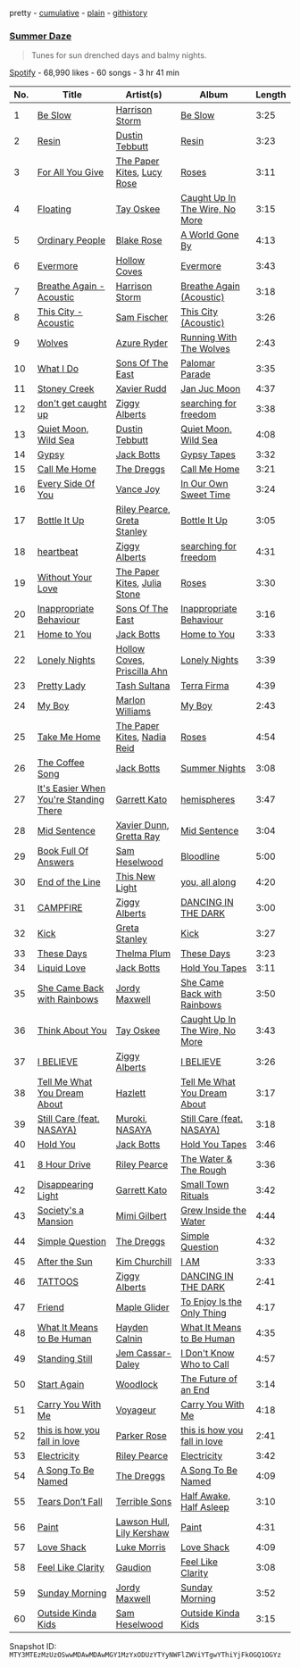 pretty - [cumulative](/playlists/cumulative/37i9dQZF1DXcI8jhSl9B0G.md) - [plain](/playlists/plain/37i9dQZF1DXcI8jhSl9B0G) - [githistory](https://github.githistory.xyz/mackorone/spotify-playlist-archive/blob/main/playlists/plain/37i9dQZF1DXcI8jhSl9B0G)

### [Summer Daze](https://open.spotify.com/playlist/37i9dQZF1DXcI8jhSl9B0G)

> Tunes for sun drenched days and balmy nights.

[Spotify](https://open.spotify.com/user/spotify) - 68,990 likes - 60 songs - 3 hr 41 min

| No. | Title | Artist(s) | Album | Length |
|---|---|---|---|---|
| 1 | [Be Slow](https://open.spotify.com/track/3j2SaDGyzZhiifh5g5tmNw) | [Harrison Storm](https://open.spotify.com/artist/5Ld19xtpAR80G2boTcHaVx) | [Be Slow](https://open.spotify.com/album/2dUqjfW3uN8obZ6i1XnHCZ) | 3:25 |
| 2 | [Resin](https://open.spotify.com/track/6AmrRS8slCMxGUZePjV6dH) | [Dustin Tebbutt](https://open.spotify.com/artist/0z9hynUsIjf0ddI4uHqPWX) | [Resin](https://open.spotify.com/album/3zurNYr1HaGcnoI20tvYSX) | 3:23 |
| 3 | [For All You Give](https://open.spotify.com/track/6LLb6rVMgQnGNZwwHSxTzn) | [The Paper Kites](https://open.spotify.com/artist/79hrYiudVcFyyxyJW0ipTy), [Lucy Rose](https://open.spotify.com/artist/2uvY5pgdD9t1CZ5zMNw1rl) | [Roses](https://open.spotify.com/album/6w6TexLleVpQxVzOKOBaOD) | 3:11 |
| 4 | [Floating](https://open.spotify.com/track/0pqnNiTcSnMh09MD7nFt76) | [Tay Oskee](https://open.spotify.com/artist/6oqDqZlET7T3JO9YWD2pVW) | [Caught Up In The Wire, No More](https://open.spotify.com/album/1sRRuViPoHHsjjKLq9yWwC) | 3:15 |
| 5 | [Ordinary People](https://open.spotify.com/track/3y8PDnOgyPXasEnEoYKXwb) | [Blake Rose](https://open.spotify.com/artist/7wLyGTO9vUS7ndlq4BvBGe) | [A World Gone By](https://open.spotify.com/album/1v6uXxqTdAlPttUpBFesB8) | 4:13 |
| 6 | [Evermore](https://open.spotify.com/track/7LdUTzOChvJJbJPZNhJj5X) | [Hollow Coves](https://open.spotify.com/artist/7IAFAOtc9kTYNTizhLSWM6) | [Evermore](https://open.spotify.com/album/2Dr7n8XvcU65WuYaFZ9mmy) | 3:43 |
| 7 | [Breathe Again \- Acoustic](https://open.spotify.com/track/2Y29DHOl92FAqXy6Oe6f5h) | [Harrison Storm](https://open.spotify.com/artist/5Ld19xtpAR80G2boTcHaVx) | [Breathe Again \(Acoustic\)](https://open.spotify.com/album/2l6DPIMm6wtP1230819k1D) | 3:18 |
| 8 | [This City \- Acoustic](https://open.spotify.com/track/6ia9TgcqUz4IaGRoKXW0oF) | [Sam Fischer](https://open.spotify.com/artist/6L1XC7NrmgWRlwAeLJvVtA) | [This City \(Acoustic\)](https://open.spotify.com/album/7I1apkSOmeAPBcbShwxlUx) | 3:26 |
| 9 | [Wolves](https://open.spotify.com/track/59hfgU3tsQ0zKpSX7toiwn) | [Azure Ryder](https://open.spotify.com/artist/5RTpt7F1M8N8w1JlnDBeH8) | [Running With The Wolves](https://open.spotify.com/album/1bIiBK6CIaCkkzNREai3je) | 2:43 |
| 10 | [What I Do](https://open.spotify.com/track/27V9QAXyt9u9itQpS7A7lO) | [Sons Of The East](https://open.spotify.com/artist/6cSxzHrQgGc4I4Ck5Gewej) | [Palomar Parade](https://open.spotify.com/album/10BcjSFPmPwUtHyqHfKkQh) | 3:35 |
| 11 | [Stoney Creek](https://open.spotify.com/track/0ik7YpGVcjTkXBrUv4SaqR) | [Xavier Rudd](https://open.spotify.com/artist/5lbM4g6bhxjNX7R5QHP2nD) | [Jan Juc Moon](https://open.spotify.com/album/0zXonPXtpDEb32sy6PkTsw) | 4:37 |
| 12 | [don't get caught up](https://open.spotify.com/track/39HhlulOd8AAQ1VGdVD1In) | [Ziggy Alberts](https://open.spotify.com/artist/6tuPdaFPIytg3l2f51L7Hw) | [searching for freedom](https://open.spotify.com/album/01Dk72C4YTgkEHQRzk0rHX) | 3:38 |
| 13 | [Quiet Moon, Wild Sea](https://open.spotify.com/track/4fOMpHPfJB3v65iVNSBkxy) | [Dustin Tebbutt](https://open.spotify.com/artist/0z9hynUsIjf0ddI4uHqPWX) | [Quiet Moon, Wild Sea](https://open.spotify.com/album/0TRwHdBtNJyI7d2Pfboc2b) | 4:08 |
| 14 | [Gypsy](https://open.spotify.com/track/1lMMXT729a5UIpJU34TbJF) | [Jack Botts](https://open.spotify.com/artist/4VeyhwBUfsaWMkQ2Ld8QNl) | [Gypsy Tapes](https://open.spotify.com/album/3mugXSuzN8XCrurF7jIq41) | 3:32 |
| 15 | [Call Me Home](https://open.spotify.com/track/3muMlQEQ4NyqABXTMMR6h0) | [The Dreggs](https://open.spotify.com/artist/4wL43zal5A0AOJwhlYsJZ1) | [Call Me Home](https://open.spotify.com/album/2TKje4b92lHi8G5lIZogbN) | 3:21 |
| 16 | [Every Side Of You](https://open.spotify.com/track/1tLQcfwXi8Hbu4hamp7tQ5) | [Vance Joy](https://open.spotify.com/artist/10exVja0key0uqUkk6LJRT) | [In Our Own Sweet Time](https://open.spotify.com/album/2290QOqExnVHp302b4zYaF) | 3:24 |
| 17 | [Bottle It Up](https://open.spotify.com/track/6Kevag30eZxaL3MBo6dIdL) | [Riley Pearce](https://open.spotify.com/artist/0A3HlWZGV8WrCcqxKM2neg), [Greta Stanley](https://open.spotify.com/artist/3lkwqHO5vO9jUlmJd0N5aC) | [Bottle It Up](https://open.spotify.com/album/6KyRKYNzETURqiupPRygbg) | 3:05 |
| 18 | [heartbeat](https://open.spotify.com/track/78MI46vAPFoPkLBJSgYADP) | [Ziggy Alberts](https://open.spotify.com/artist/6tuPdaFPIytg3l2f51L7Hw) | [searching for freedom](https://open.spotify.com/album/01Dk72C4YTgkEHQRzk0rHX) | 4:31 |
| 19 | [Without Your Love](https://open.spotify.com/track/5g8xjUhQ3OwOwIziC6hBtn) | [The Paper Kites](https://open.spotify.com/artist/79hrYiudVcFyyxyJW0ipTy), [Julia Stone](https://open.spotify.com/artist/4gZRt9wlRx1IsxT9glJdrc) | [Roses](https://open.spotify.com/album/6w6TexLleVpQxVzOKOBaOD) | 3:30 |
| 20 | [Inappropriate Behaviour](https://open.spotify.com/track/1dvthmMza4Qi6F4pQQBqbS) | [Sons Of The East](https://open.spotify.com/artist/6cSxzHrQgGc4I4Ck5Gewej) | [Inappropriate Behaviour](https://open.spotify.com/album/7BQwIrJWEtIkiYPEGV1XQY) | 3:16 |
| 21 | [Home to You](https://open.spotify.com/track/74Wc7GSHUsVZaFHUOj6TyC) | [Jack Botts](https://open.spotify.com/artist/4VeyhwBUfsaWMkQ2Ld8QNl) | [Home to You](https://open.spotify.com/album/7qosYUi4BThLLznyzZQTwD) | 3:33 |
| 22 | [Lonely Nights](https://open.spotify.com/track/1NDRPRFMVnmjqfyfokw2Kq) | [Hollow Coves](https://open.spotify.com/artist/7IAFAOtc9kTYNTizhLSWM6), [Priscilla Ahn](https://open.spotify.com/artist/5oU0tZlItLctcLOQPS3mCy) | [Lonely Nights](https://open.spotify.com/album/0vJAXq86NlUT3gAKfuohvm) | 3:39 |
| 23 | [Pretty Lady](https://open.spotify.com/track/77R5bq7AvzIevi8wicB3Oz) | [Tash Sultana](https://open.spotify.com/artist/6zVFRTB0Y1whWyH7ZNmywf) | [Terra Firma](https://open.spotify.com/album/6CubvryZSNI5UsrftXJqhK) | 4:39 |
| 24 | [My Boy](https://open.spotify.com/track/5ndSLoHMt298BYsru2seYK) | [Marlon Williams](https://open.spotify.com/artist/5ENM4Vw9brkpcN51HtC8ga) | [My Boy](https://open.spotify.com/album/6BkPM6yssffxIhcKimWI3B) | 2:43 |
| 25 | [Take Me Home](https://open.spotify.com/track/28SkzelgDhmDCjl61yFF3I) | [The Paper Kites](https://open.spotify.com/artist/79hrYiudVcFyyxyJW0ipTy), [Nadia Reid](https://open.spotify.com/artist/6ZoRg8NnEtVmtUhgCTSCrn) | [Roses](https://open.spotify.com/album/6w6TexLleVpQxVzOKOBaOD) | 4:54 |
| 26 | [The Coffee Song](https://open.spotify.com/track/6AKSwoiMFR8fl3GLPRpa7Q) | [Jack Botts](https://open.spotify.com/artist/4VeyhwBUfsaWMkQ2Ld8QNl) | [Summer Nights](https://open.spotify.com/album/5C7zVZ1N1WDqSh6iyLRC7j) | 3:08 |
| 27 | [It's Easier When You're Standing There](https://open.spotify.com/track/55gRA2nwyEaHOXqK8wwfvV) | [Garrett Kato](https://open.spotify.com/artist/4S3VOqqGguEZu3vbJMig4t) | [hemispheres](https://open.spotify.com/album/7xRQ2OolSyln0FHE6sPAJC) | 3:47 |
| 28 | [Mid Sentence](https://open.spotify.com/track/5z78SPUoa0zZcb1uWbwPMH) | [Xavier Dunn](https://open.spotify.com/artist/1JmAXAbenjeUV9rTxyI9ZZ), [Gretta Ray](https://open.spotify.com/artist/4xdEmbimxXyo9wXy9lq3ek) | [Mid Sentence](https://open.spotify.com/album/5xgVWVKEDffykXq1tfSBeX) | 3:04 |
| 29 | [Book Full Of Answers](https://open.spotify.com/track/0OhhOKtQ7wb3YmcWlIEi1h) | [Sam Heselwood](https://open.spotify.com/artist/3NWsg1qe0HyufJEhf1KoI6) | [Bloodline](https://open.spotify.com/album/06QkdzdXGYuSxLYl9jhGMd) | 5:00 |
| 30 | [End of the Line](https://open.spotify.com/track/4FQVyRqhQrI6QtwSpwE9bX) | [This New Light](https://open.spotify.com/artist/6A6Iy2NAlSomrHjx13YumR) | [you, all along](https://open.spotify.com/album/2JbSkrtowXyfnR89YMx3Wh) | 4:20 |
| 31 | [CAMPFIRE](https://open.spotify.com/track/3Lxf1Nie6pr5Kbb4CQ0Xfv) | [Ziggy Alberts](https://open.spotify.com/artist/6tuPdaFPIytg3l2f51L7Hw) | [DANCING IN THE DARK](https://open.spotify.com/album/3xUg2rKVbUx4UioZ91GOOG) | 3:00 |
| 32 | [Kick](https://open.spotify.com/track/7eVIOpeiasbMMUY4xw43YZ) | [Greta Stanley](https://open.spotify.com/artist/3lkwqHO5vO9jUlmJd0N5aC) | [Kick](https://open.spotify.com/album/1erxAMlRaukA3PV0tEapma) | 3:27 |
| 33 | [These Days](https://open.spotify.com/track/4AJFUuMaJFsRlz1C4GzAWk) | [Thelma Plum](https://open.spotify.com/artist/0C6qzW0Am8OVyHSoT57fnC) | [These Days](https://open.spotify.com/album/1WzqNwKJqMtMZA8rnWY1XS) | 3:23 |
| 34 | [Liquid Love](https://open.spotify.com/track/20f37PJbRwppnrX861JwDF) | [Jack Botts](https://open.spotify.com/artist/4VeyhwBUfsaWMkQ2Ld8QNl) | [Hold You Tapes](https://open.spotify.com/album/2l2ksIRybv0BveIAdmFaJQ) | 3:11 |
| 35 | [She Came Back with Rainbows](https://open.spotify.com/track/50ky5cRasDDFdra1ZouJ09) | [Jordy Maxwell](https://open.spotify.com/artist/32adQJGzuFZNh9fBQXhisb) | [She Came Back with Rainbows](https://open.spotify.com/album/44bjrm9iSwHwsORmWkfyiO) | 3:50 |
| 36 | [Think About You](https://open.spotify.com/track/767atfZ4xBNA5SiPUGzgxJ) | [Tay Oskee](https://open.spotify.com/artist/6oqDqZlET7T3JO9YWD2pVW) | [Caught Up In The Wire, No More](https://open.spotify.com/album/1sRRuViPoHHsjjKLq9yWwC) | 3:43 |
| 37 | [I BELIEVE](https://open.spotify.com/track/2Xqrj5tSNMmAlW2r8m6cUZ) | [Ziggy Alberts](https://open.spotify.com/artist/6tuPdaFPIytg3l2f51L7Hw) | [I BELIEVE](https://open.spotify.com/album/1MN1yM90jYm2DGrcwxTRlg) | 3:26 |
| 38 | [Tell Me What You Dream About](https://open.spotify.com/track/3iTbPkbT3qJhIErzGDgp8Y) | [Hazlett](https://open.spotify.com/artist/1zO3MgzmcwZLLNUQqeU2XH) | [Tell Me What You Dream About](https://open.spotify.com/album/3882i7uBcZratKSUGsWRvo) | 3:17 |
| 39 | [Still Care \(feat\. NASAYA\)](https://open.spotify.com/track/4m5Kgsr6ZL9RtPTiRptOof) | [Muroki](https://open.spotify.com/artist/3Nvjwz6gDry7Uume9kjCBT), [NASAYA](https://open.spotify.com/artist/5932gYdqLCu1ftKVXf1PO4) | [Still Care \(feat\. NASAYA\)](https://open.spotify.com/album/6M2fIu2ezYUwMBLCI4C2vM) | 3:18 |
| 40 | [Hold You](https://open.spotify.com/track/7E0RRIV0kb6ijUFaoKzfSf) | [Jack Botts](https://open.spotify.com/artist/4VeyhwBUfsaWMkQ2Ld8QNl) | [Hold You Tapes](https://open.spotify.com/album/2l2ksIRybv0BveIAdmFaJQ) | 3:46 |
| 41 | [8 Hour Drive](https://open.spotify.com/track/4HB7zl4UghBqyX84KkY0Gs) | [Riley Pearce](https://open.spotify.com/artist/0A3HlWZGV8WrCcqxKM2neg) | [The Water & The Rough](https://open.spotify.com/album/1gw5CZBYqPIwYAe3BUfSKL) | 3:36 |
| 42 | [Disappearing Light](https://open.spotify.com/track/2Gxsh6YOXHo6VMgllzoxYr) | [Garrett Kato](https://open.spotify.com/artist/4S3VOqqGguEZu3vbJMig4t) | [Small Town Rituals](https://open.spotify.com/album/7x5t8sO3oN9lkDDbOPLWGh) | 3:42 |
| 43 | [Society's a Mansion](https://open.spotify.com/track/18yXhrvz2qEXTAh8ho1vOk) | [Mimi Gilbert](https://open.spotify.com/artist/6rl4JbCz1pnZUksvA1im9P) | [Grew Inside the Water](https://open.spotify.com/album/0W2k8xZhYcJI23jYMqWfOY) | 4:44 |
| 44 | [Simple Question](https://open.spotify.com/track/7njsVoHUui9rtwEa49qa4f) | [The Dreggs](https://open.spotify.com/artist/4wL43zal5A0AOJwhlYsJZ1) | [Simple Question](https://open.spotify.com/album/5DTdguqtCktqPrnAWSjvRv) | 4:32 |
| 45 | [After the Sun](https://open.spotify.com/track/48RnhqwWJba2PMoy9ZItxL) | [Kim Churchill](https://open.spotify.com/artist/0ZmJRBCKYicwq9n4FjZpho) | [I AM](https://open.spotify.com/album/61eBjmrl0HdW6LGhcx6da0) | 3:33 |
| 46 | [TATTOOS](https://open.spotify.com/track/2oS1CW1vbfD8t1I6As9ZhR) | [Ziggy Alberts](https://open.spotify.com/artist/6tuPdaFPIytg3l2f51L7Hw) | [DANCING IN THE DARK](https://open.spotify.com/album/3xUg2rKVbUx4UioZ91GOOG) | 2:41 |
| 47 | [Friend](https://open.spotify.com/track/58IgTQTvqjMWLiVxkNVZxe) | [Maple Glider](https://open.spotify.com/artist/1Y3IqLN3JkfppIbJG2IWHk) | [To Enjoy Is the Only Thing](https://open.spotify.com/album/4cVX6h32CrAhowx4WGHb6E) | 4:17 |
| 48 | [What It Means to Be Human](https://open.spotify.com/track/0EVKjOkZaDzPr5UAFyjfk8) | [Hayden Calnin](https://open.spotify.com/artist/19OAtq7pNHnBRKJORFeahx) | [What It Means to Be Human](https://open.spotify.com/album/6M3PByvWK0RdJjRsJYO82q) | 4:35 |
| 49 | [Standing Still](https://open.spotify.com/track/023e5V4Q5ZGtqMaPP6imtm) | [Jem Cassar\-Daley](https://open.spotify.com/artist/589TqkGa2orXeVV4EK653j) | [I Don't Know Who to Call](https://open.spotify.com/album/5pkjDurY5mqnXnNTyO2u7P) | 4:57 |
| 50 | [Start Again](https://open.spotify.com/track/6vkGHTJudIfYpkQPqTHS6K) | [Woodlock](https://open.spotify.com/artist/1slZr3FGlh153jH8xW6SNa) | [The Future of an End](https://open.spotify.com/album/5L7Kd0h3fC20w2qbg4JXu2) | 3:14 |
| 51 | [Carry You With Me](https://open.spotify.com/track/2zwWemTFAsXkKZYa1MFvRF) | [Voyageur](https://open.spotify.com/artist/4e96iK3tKVtBuCdQPjoik8) | [Carry You With Me](https://open.spotify.com/album/0x0JjWPGNvgnJ4KhJRaXeD) | 4:18 |
| 52 | [this is how you fall in love](https://open.spotify.com/track/0r9M8ibaXQcsRoODyUpZmi) | [Parker Rose](https://open.spotify.com/artist/1t08EEn6XWinnrPBMQzcwF) | [this is how you fall in love](https://open.spotify.com/album/1whjydDxsqNT56EuVTNxxp) | 2:41 |
| 53 | [Electricity](https://open.spotify.com/track/2s0jL6JXs2zAGtMnQcXfLb) | [Riley Pearce](https://open.spotify.com/artist/0A3HlWZGV8WrCcqxKM2neg) | [Electricity](https://open.spotify.com/album/75yWoDsXCy1Im9m4kGs42C) | 3:42 |
| 54 | [A Song To Be Named](https://open.spotify.com/track/3nmqes7ccaF88YzLzS7IRm) | [The Dreggs](https://open.spotify.com/artist/4wL43zal5A0AOJwhlYsJZ1) | [A Song To Be Named](https://open.spotify.com/album/5TSueVvydjcRQ4W9qEiNVA) | 4:09 |
| 55 | [Tears Don’t Fall](https://open.spotify.com/track/2T3whAdkzXCT58yFXsZgjm) | [Terrible Sons](https://open.spotify.com/artist/3eaJ1prUilN6z7yoFx9u2g) | [Half Awake, Half Asleep](https://open.spotify.com/album/7cHSI1g84HZbJ2GwauTahA) | 3:10 |
| 56 | [Paint](https://open.spotify.com/track/5lHA0VtRqd0jsaT46xC3Ae) | [Lawson Hull](https://open.spotify.com/artist/218354K2Ph7ewCzbVvGe0K), [Lily Kershaw](https://open.spotify.com/artist/0p0ksmwMDQlAM24TWKu4Ua) | [Paint](https://open.spotify.com/album/5acGmCJHKwbGdnguz1Bpnz) | 4:31 |
| 57 | [Love Shack](https://open.spotify.com/track/2zbuLLg1jSNhHVEBVlwcgG) | [Luke Morris](https://open.spotify.com/artist/79i6PErg0CppXj9tpcxdOi) | [Love Shack](https://open.spotify.com/album/2zJN6bhIPoTUviXdNslg8C) | 4:09 |
| 58 | [Feel Like Clarity](https://open.spotify.com/track/016dLlAVQIkvND7FPAiitb) | [Gaudion](https://open.spotify.com/artist/1l0TemHJ4m9K2hhuZC9fYI) | [Feel Like Clarity](https://open.spotify.com/album/5Eb9IjtZ2mTqg7yX6vh8Sk) | 3:08 |
| 59 | [Sunday Morning](https://open.spotify.com/track/6EjxCRX9oiCDhxaSl0KcTl) | [Jordy Maxwell](https://open.spotify.com/artist/32adQJGzuFZNh9fBQXhisb) | [Sunday Morning](https://open.spotify.com/album/6blpw51RAg5g4h6Ykn2N9L) | 3:52 |
| 60 | [Outside Kinda Kids](https://open.spotify.com/track/1JEVnEFTbHCRbOkoWlYimI) | [Sam Heselwood](https://open.spotify.com/artist/3NWsg1qe0HyufJEhf1KoI6) | [Outside Kinda Kids](https://open.spotify.com/album/3AhDmGnoaRBKn2IMpUvrji) | 3:15 |

Snapshot ID: `MTY3MTEzMzUzOSwwMDAwMDAwMGY1MzYxODUzYTYyNWFlZWViYTgwYThiYjFkOGQ1OGYz`
